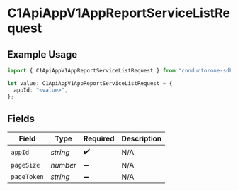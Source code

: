 # C1ApiAppV1AppReportServiceListRequest

## Example Usage

```typescript
import { C1ApiAppV1AppReportServiceListRequest } from "conductorone-sdk-typescript/sdk/models/operations";

let value: C1ApiAppV1AppReportServiceListRequest = {
  appId: "<value>",
};
```

## Fields

| Field              | Type               | Required           | Description        |
| ------------------ | ------------------ | ------------------ | ------------------ |
| `appId`            | *string*           | :heavy_check_mark: | N/A                |
| `pageSize`         | *number*           | :heavy_minus_sign: | N/A                |
| `pageToken`        | *string*           | :heavy_minus_sign: | N/A                |
